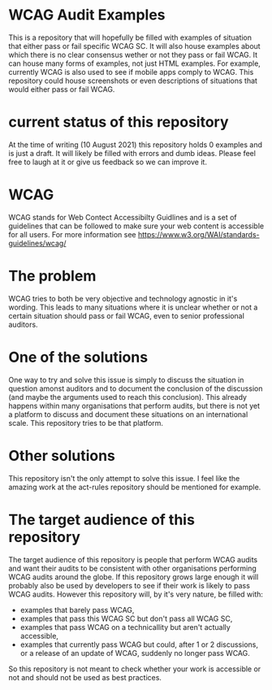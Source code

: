 # WCAG Audit Examples
This is a repository that will hopefully be filled with examples of situation that either pass or fail specific WCAG SC. It will also house examples about which there is no clear consensus wether or not they pass or fail WCAG. It can house many forms of examples, not just HTML examples. For example, currently WCAG is also used to see if mobile apps comply to WCAG. This repository could house screenshots or even descriptions of situations that would either pass or fail WCAG.

# current status of this repository
At the time of writing (10 August 2021) this repository holds 0 examples and is just a draft. It will likely be filled with errors and dumb ideas. Please feel free to laugh at it or give us feedback so we can improve it.

# WCAG
WCAG stands for Web Contect Accessibilty Guidlines and is a set of guidelines that can be followed to make sure your web content is accessible for all users. For more information see https://www.w3.org/WAI/standards-guidelines/wcag/

# The problem
WCAG tries to both be very objective and technology agnostic in it's wording. This leads to many situations where it is unclear whether or not a certain situation should pass or fail WCAG, even to senior professional auditors.

# One of the solutions
One way to try and solve this issue is simply to discuss the situation in question amonst auditors and to document the conclusion of the discussion (and maybe the arguments used to reach this conclusion). This already happens within many organisations that perform audits, but there is not yet a platform to discuss and document these situations on an international scale. This repository tries to be that platform.

# Other solutions
This repository isn't the only attempt to solve this issue. I feel like the amazing work at the act-rules repository should be mentioned for example. 

# The target audience of this repository
The target audience of this repository is people that perform WCAG audits and want their audits to be consistent with other organisations performing WCAG audits around the globe. If this repository grows large enough it will probably also be used by developers to see if their work is likely to pass WCAG audits. However this repository will, by it's very nature, be filled with:
* examples that barely pass WCAG,
* examples that pass this WCAG SC but don't pass all WCAG SC,
* examples that pass WCAG on a technicallity but aren't actually accessible,
* examples that currently pass WCAG but could, after 1 or 2 discussions, or a release of an update of WCAG, suddenly no longer pass WCAG. 

So this repository is not meant to check whether your work is accessible or not and should not be used as best practices.
